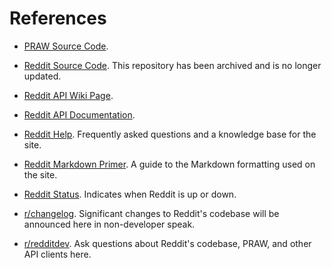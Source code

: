 # References

- [PRAW Source Code](https://github.com/praw-dev/praw).

- [Reddit Source Code](https://github.com/reddit/reddit). This repository has been
archived and is no longer updated.

- [Reddit API Wiki Page](https://github.com/reddit/reddit/wiki/API).

- [Reddit API Documentation](https://www.reddit.com/dev/api).

- [Reddit Help](https://www.reddithelp.com/en). Frequently asked questions and a
knowledge base for the site.

- [Reddit Markdown Primer](https://www.reddit.com/wiki/markdown). A guide to the
Markdown formatting used on the site.

- [Reddit Status](https://reddit.statuspage.io/). Indicates when Reddit is up or down.

- [r/changelog](https://www.reddit.com/r/changelog/). Significant changes to Reddit's
codebase will be announced here in non-developer speak.

- [r/redditdev](https://www.reddit.com/r/redditdev). Ask questions about Reddit's
codebase, PRAW, and other API clients here.